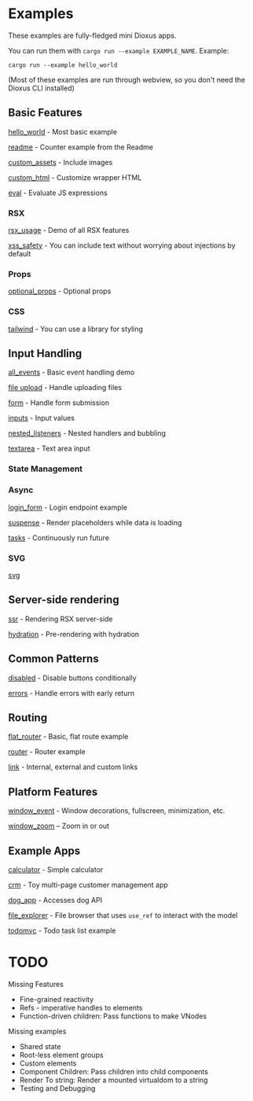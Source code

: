 # Examples

These examples are fully-fledged mini Dioxus apps.

You can run them with `cargo run --example EXAMPLE_NAME`. Example:

```shell
cargo run --example hello_world
```

(Most of these examples are run through webview, so you don't need the Dioxus CLI installed)

## Basic Features

[hello_world](./hello_world.rs) - Most basic example

[readme](./readme.rs) - Counter example from the Readme

[custom_assets](./custom_assets.rs) - Include images

[custom_html](./custom_html.rs) - Customize wrapper HTML

[eval](./eval.rs) - Evaluate JS expressions

### RSX

[rsx_usage](./rsx_usage.rs) - Demo of all RSX features

[xss_safety](./xss_safety.rs) - You can include text without worrying about injections by default

### Props

[optional_props](./optional_props.rs) - Optional props

### CSS

[tailwind](./tailwind/) - You can use a library for styling

## Input Handling

[all_events](./all_events.rs) - Basic event handling demo

[file upload](./file_upload.rs) - Handle uploading files

[form](./form.rs) - Handle form submission

[inputs](./inputs.rs) - Input values

[nested_listeners](./nested_listeners.rs) - Nested handlers and bubbling

[textarea](textarea.rs) - Text area input

### State Management

### Async

[login_form](./login_form.rs) - Login endpoint example

[suspense](./suspense.rs) - Render placeholders while data is loading

[tasks](./tasks.rs) - Continuously run future

### SVG

[svg](./svg.rs)

## Server-side rendering

[ssr](./ssr.rs) - Rendering RSX server-side

[hydration](./hydration.rs) - Pre-rendering with hydration

## Common Patterns

[disabled](./disabled.rs) - Disable buttons conditionally

[errors](./errors.rs) - Handle errors with early return

## Routing

[flat_router](./flat_router.rs) - Basic, flat route example

[router](./router.rs) - Router example

[link](./link.rs) - Internal, external and custom links

## Platform Features

[window_event](./window_event.rs) - Window decorations, fullscreen, minimization, etc.

[window_zoom](./window_zoom.rs) – Zoom in or out

## Example Apps

[calculator](./calculator.rs) - Simple calculator

[crm](./crm.rs) - Toy multi-page customer management app

[dog_app](./dog_app.rs) - Accesses dog API

[file_explorer](./file_explorer.rs) - File browser that uses `use_ref` to interact with the model

[todomvc](./todomvc.rs) - Todo task list example

# TODO
Missing Features
- Fine-grained reactivity
- Refs - imperative handles to elements
- Function-driven children: Pass functions to make VNodes

Missing examples
- Shared state
- Root-less element groups
- Custom elements
- Component Children: Pass children into child components
- Render To string: Render a mounted virtualdom to a string
- Testing and Debugging
